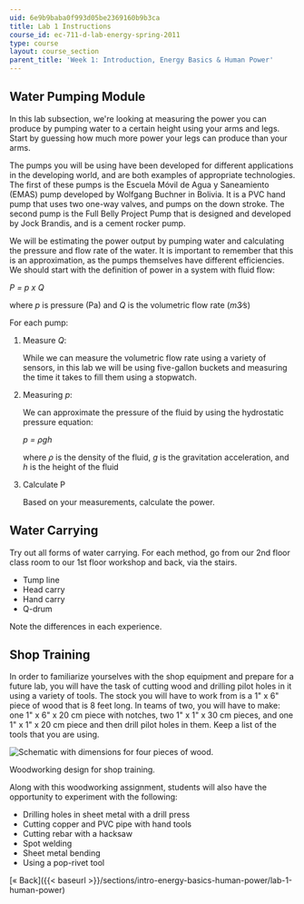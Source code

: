 ```yaml
---
uid: 6e9b9baba0f993d05be2369160b9b3ca
title: Lab 1 Instructions
course_id: ec-711-d-lab-energy-spring-2011
type: course
layout: course_section
parent_title: 'Week 1: Introduction, Energy Basics & Human Power'
---
```


Water Pumping Module
--------------------

In this lab subsection, we're looking at measuring the power you can produce by pumping water to a certain height using your arms and legs. Start by guessing how much more power your legs can produce than your arms.

The pumps you will be using have been developed for different applications in the developing world, and are both examples of appropriate technologies. The first of these pumps is the Escuela Móvil de Agua y Saneamiento (EMAS) pump developed by Wolfgang Buchner in Bolivia. It is a PVC hand pump that uses two one-way valves, and pumps on the down stroke. The second pump is the Full Belly Project Pump that is designed and developed by Jock Brandis, and is a cement rocker pump.

We will be estimating the power output by pumping water and calculating the pressure and flow rate of the water. It is important to remember that this is an approximation, as the pumps themselves have different efficiencies. We should start with the definition of power in a system with fluid flow:

_P = p x Q_

where _p_ is pressure (Pa) and _Q_ is the volumetric flow rate (_m3⁄s_)

For each pump:

1.  Measure _Q_:
    
    While we can measure the volumetric flow rate using a variety of sensors, in this lab we will be using five-gallon buckets and measuring the time it takes to fill them using a stopwatch.
    
2.  Measuring _p_:
    
    We can approximate the pressure of the fluid by using the hydrostatic pressure equation:
    
    _p = ρgh_
    
    where _ρ_ is the density of the fluid, _g_ is the gravitation acceleration, and _h_ is the height of the fluid
    
3.  Calculate P
    
    Based on your measurements, calculate the power.
    

Water Carrying
--------------

Try out all forms of water carrying. For each method, go from our 2nd floor class room to our 1st floor workshop and back, via the stairs.

*   Tump line
*   Head carry
*   Hand carry
*   Q-drum

Note the differences in each experience.

Shop Training
-------------

In order to familiarize yourselves with the shop equipment and prepare for a future lab, you will have the task of cutting wood and drilling pilot holes in it using a variety of tools. The stock you will have to work from is a 1" x 6" piece of wood that is 8 feet long. In teams of two, you will have to make: one 1" x 6" x 20 cm piece with notches, two 1" x 1" x 30 cm pieces, and one 1" x 1" x 20 cm piece and then drill pilot holes in them. Keep a list of the tools that you are using.

![Schematic with dimensions for four pieces of wood.](https://open-learning-course-data-production.s3.amazonaws.com/ec-711-d-lab-energy-spring-2011/08ed6e0e2453a588061c56128dd14d5d_lab1s11.jpg)

Woodworking design for shop training.

Along with this woodworking assignment, students will also have the opportunity to experiment with the following:

*   Drilling holes in sheet metal with a drill press
*   Cutting copper and PVC pipe with hand tools
*   Cutting rebar with a hacksaw
*   Spot welding
*   Sheet metal bending
*   Using a pop-rivet tool

[« Back]({{< baseurl >}}/sections/intro-energy-basics-human-power/lab-1-human-power)